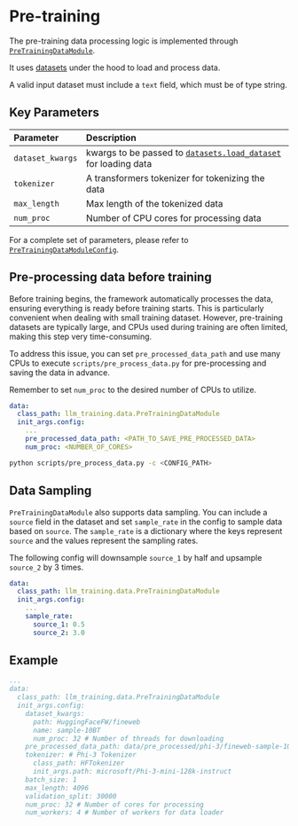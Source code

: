 # Pre-training

The pre-training data processing logic is implemented through [`PreTrainingDataModule`](/src/llm_training/data/pre_training/pre_training_datamodule.py).

It uses [datasets](https://github.com/huggingface/datasets) under the hood to load and process data.

A valid input dataset must include a `text` field, which must be of type string.

## Key Parameters

| Parameter        | Description                                                                                                     |
| :--------------- | :-------------------------------------------------------------------------------------------------------------- |
| `dataset_kwargs` | kwargs to be passed to [`datasets.load_dataset`](https://huggingface.co/docs/datasets/loading) for loading data |
| `tokenizer`      | A transformers tokenizer for tokenizing the data                                                                |
| `max_length`     | Max length of the tokenized data                                                                                |
| `num_proc`       | Number of CPU cores for processing data                                                                         |

For a complete set of parameters, please refer to [`PreTrainingDataModuleConfig`](/src/llm_training/data/pre_training/pre_training_datamodule_config.py).

## Pre-processing data before training

Before training begins, the framework automatically processes the data, ensuring everything is ready before training starts. This is particularly convenient when dealing with small training dataset. However, pre-training datasets are typically large, and CPUs used during training are often limited, making this step very time-consuming.

To address this issue, you can set `pre_processed_data_path` and use many CPUs to execute `scripts/pre_process_data.py` for pre-processing and saving the data in advance.

Remember to set `num_proc` to the desired number of CPUs to utilize.

```yaml
data:
  class_path: llm_training.data.PreTrainingDataModule
  init_args.config:
    ...
    pre_processed_data_path: <PATH_TO_SAVE_PRE_PROCESSED_DATA>
    num_proc: <NUMBER_OF_CORES>
```

```bash
python scripts/pre_process_data.py -c <CONFIG_PATH>
```

## Data Sampling

`PreTrainingDataModule` also supports data sampling.
You can include a `source` field in the dataset and set `sample_rate` in the config to sample data based on `source`. The `sample_rate` is a dictionary where the keys represent `source` and the values represent the sampling rates.

The following config will downsample `source_1` by half and upsample `source_2` by 3 times.
```yaml
data:
  class_path: llm_training.data.PreTrainingDataModule
  init_args.config:
    ...
    sample_rate:
      source_1: 0.5
      source_2: 3.0
```

## Example

```yaml
...
data:
  class_path: llm_training.data.PreTrainingDataModule
  init_args.config:
    dataset_kwargs:
      path: HuggingFaceFW/fineweb
      name: sample-10BT
      num_proc: 32 # Number of threads for downloading
    pre_processed_data_path: data/pre_processed/phi-3/fineweb-sample-10bt
    tokenizer: # Phi-3 Tokenizer
      class_path: HFTokenizer
      init_args.path: microsoft/Phi-3-mini-128k-instruct
    batch_size: 1
    max_length: 4096
    validation_split: 30000
    num_proc: 32 # Number of cores for processing
    num_workers: 4 # Number of workers for data loader
```

